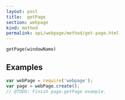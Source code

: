 ```yaml
---
layout: post
title:  getPage
section: webpage
kind: method
permalink: api/webpage/method/get-page.html
---
```


`getPage(windowName)`

## Examples

```javascript
var webPage = require('webpage');
var page = webPage.create();
// @TODO: Finish page.getPage example.
```








